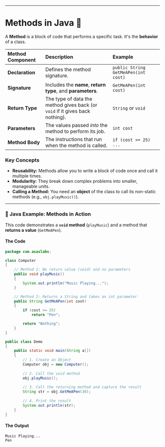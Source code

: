 
---

# Methods in Java 🔨

A **Method** is a block of code that performs a specific task. It's the **behavior** of a class.

| Method Component | Description | Example |
| :--- | :--- | :--- |
| **Declaration** | Defines the method signature. | `public String GetMeAPen(int cost)` |
| **Signature** | Includes the **name**, **return type**, and **parameters**. | `GetMeAPen(int cost)` |
| **Return Type** | The type of data the method gives back (or `void` if it gives back nothing). | `String` or `void` |
| **Parameters** | The values passed *into* the method to perform its job. | `int cost` |
| **Method Body** | The instructions that run when the method is called. | `if (cost >= 25) ...` |

### Key Concepts

  * **Reusability:** Methods allow you to write a block of code once and call it multiple times.
  * **Modularity:** They break down complex problems into smaller, manageable units.
  * **Calling a Method:** You need an **object** of the class to call its non-static methods (e.g., `obj.playMusic()`).

-----

### 📝 Java Example: Methods in Action

This code demonstrates a **`void` method** (`playMusic`) and a method that **returns a value** (`GetMeAPen`).

#### **The Code**

```java
package com.asaslabs;

class Computer
{
    // Method 1: No return value (void) and no parameters
    public void playMusic()
    {
        System.out.println("Music Playing...");
    }

    // Method 2: Returns a String and takes an int parameter
    public String GetMeAPen(int cost)
    {
        if (cost >= 25)
            return "Pen";

        return "Nothing";
    }
}

public class Demo
{
    public static void main(String a[])
    {
        // 1. Create an Object
        Computer obj = new Computer(); 
        
        // 2. Call the void method
        obj.playMusic(); 
        
        // 3. Call the returning method and capture the result
        String str = obj.GetMeAPen(30); 
        
        // 4. Print the result
        System.out.println(str); 
    }
}
```

#### **The Output**

```
Music Playing...
Pen
```